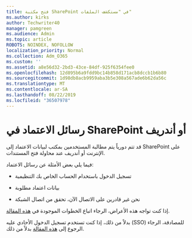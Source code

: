 ```yaml
---
title: فتح مكتبة SharePoint في "مستكشف الملفات"
ms.author: kirks
author: Techwriter40
manager: pamgreen
ms.audience: Admin
ms.topic: article
ROBOTS: NOINDEX, NOFOLLOW
localization_priority: Normal
ms.collection: Adm_O365
ms.custom: ''
ms.assetid: a8e56d32-2bd3-43ce-84df-925f6354fee0
ms.openlocfilehash: 12d895b6a9fdd9bc14b858d171acb8dccb1b6b80
ms.sourcegitcommit: 1d98db8acb9959aba3b5e308a567ade6b62da56c
ms.translationtype: MT
ms.contentlocale: ar-SA
ms.lasthandoff: 08/22/2019
ms.locfileid: "36507978"
---
```

# <a name="credential-messages-in-sharepoint-or-onedrive"></a>رسائل الاعتماد في SharePoint أو أندريف

قد تتم دورياً يتم مطالبة المستخدمين بمكتب لبيانات الاعتماد إلى SharePoint على الإنترنت أو أندريف عند محاولة فتح المستندات.

فيما يلي بعض الأمثلة عن رسائل الاعتماد:

- تسجيل الدخول باستخدام الحساب الخاص بك التنظيمية

- بيانات اعتماد مطلوبة

- نحن غير قادرين على الاتصال الآن، تحقق من اتصال الشبكة

إذا كنت تواجه هذه الأعراض، الرجاء اتباع الخطوات الموجودة في [هذه المقالة](https://support.microsoft.com/help/2913639/office-applications-periodically-prompt-for-credentials-to-sharepoint).

بدلاً من ذلك، إذا كنت تستخدم تسجيل الدخول الأحادي عليه (SSO) للمصادقة، الرجاء الرجوع إلى [هذه المقالة](https://support.microsoft.com/help/4025962/cant-sign-in-after-update-to-office-2016-build-16-0-7967-on-windows-10) بدلاً من ذلك.

